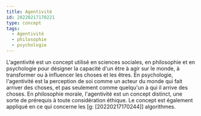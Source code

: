 ```yaml
---
title: Agentivité 
id: 20220217170221
type: concept
tags:
  - Agentivité
  - philosophie
  - psychologie
---
```


L'agentivité est un concept utilisé en sciences sociales, en philosophie et en psychologie pour désigner la capacité d'un être à agir sur le monde, à transformer ou à influencer les choses et les êtres. En psychologie, l'agentivité est la perception de soi comme un acteur du monde qui fait arriver des choses, et pas seulement comme quelqu'un à qui il arrive des choses. En philosophie morale, l'agentivité est un concept distinct, une sorte de prérequis à toute considération éthique.
Le concept est également appliqué en ce qui concerne les [g: [20220217170244]] algorithmes.
